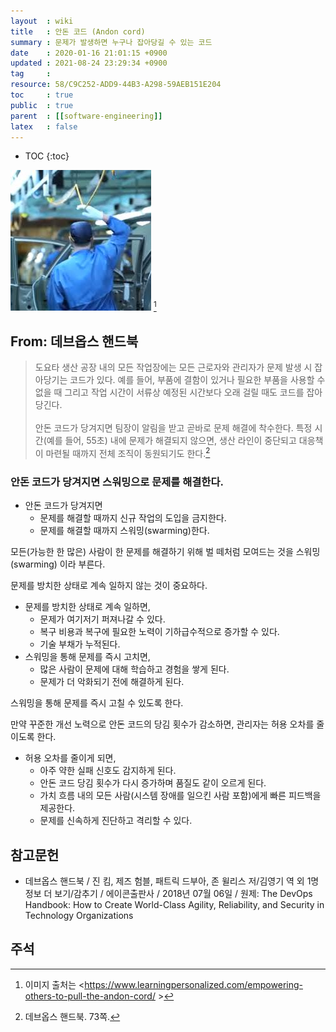 ```yaml
---
layout  : wiki
title   : 안돈 코드 (Andon cord)
summary : 문제가 발생하면 누구나 잡아당길 수 있는 코드
date    : 2020-01-16 21:01:15 +0900
updated : 2021-08-24 23:29:34 +0900
tag     : 
resource: 58/C9C252-ADD9-44B3-A298-59AEB151E204
toc     : true
public  : true
parent  : [[software-engineering]]
latex   : false
---
```

* TOC
{:toc}

![image]( /resource/wiki/andon-cord/130634802-d8148526-8662-492d-9b9a-f5b7d4ddd858.png )
[^image-ref]

## From: 데브옵스 핸드북

> 도요타 생산 공장 내의 모든 작업장에는 모든 근로자와 관리자가 문제 발생 시 잡아당기는 코드가 있다. 예를 들어, 부품에 결함이 있거나 필요한 부품을 사용할 수 없을 때 그리고 작업 시간이 서류상 예정된 시간보다 오래 걸릴 때도 코드를 잡아당긴다.
<br/><br/>
안돈 코드가 당겨지면 팀장이 알림을 받고 곧바로 문제 해결에 착수한다. 특정 시간(예를 들어, 55초) 내에 문제가 해결되지 않으면, 생산 라인이 중단되고 대응책이 마련될 때까지 전체 조직이 동원되기도 한다.[^handbook-73]

### 안돈 코드가 당겨지면 스워밍으로 문제를 해결한다.

* 안돈 코드가 당겨지면
    * 문제를 해결할 때까지 신규 작업의 도입을 금지한다.
    * 문제를 해결할 때까지 스워밍(swarming)한다.

모든(가능한 한 많은) 사람이 한 문제를 해결하기 위해 벌 떼처럼 모여드는 것을 스워밍(swarming) 이라 부른다.

문제를 방치한 상태로 계속 일하지 않는 것이 중요하다.

* 문제를 방치한 상태로 계속 일하면,
    * 문제가 여기저기 퍼져나갈 수 있다.
    * 복구 비용과 복구에 필요한 노력이 기하급수적으로 증가할 수 있다.
    * 기술 부채가 누적된다.
* 스워밍을 통해 문제를 즉시 고치면,
    * 많은 사람이 문제에 대해 학습하고 경험을 쌓게 된다.
    * 문제가 더 악화되기 전에 해결하게 된다.

스워밍을 통해 문제를 즉시 고칠 수 있도록 한다.

만약 꾸준한 개선 노력으로 안돈 코드의 당김 횟수가 감소하면, 관리자는 허용 오차를 줄이도록 한다.

* 허용 오차를 줄이게 되면,
    * 아주 약한 실패 신호도 감지하게 된다.
    * 안돈 코드 당김 횟수가 다시 증가하며 품질도 같이 오르게 된다.
    * 가치 흐름 내의 모든 사람(시스템 장애를 일으킨 사람 포함)에게 빠른 피드백을 제공한다.
    * 문제를 신속하게 진단하고 격리할 수 있다.



## 참고문헌

* 데브옵스 핸드북 / 진 킴, 제즈 험블, 패트릭 드부아, 존 윌리스 저/김영기 역 외 1명 정보 더 보기/감추기 / 에이콘출판사 / 2018년 07월 06일 / 원제: The DevOps Handbook: How to Create World-Class Agility, Reliability, and Security in Technology Organizations

## 주석

[^image-ref]: 이미지 출처는 <https://www.learningpersonalized.com/empowering-others-to-pull-the-andon-cord/ >
[^handbook-73]: 데브옵스 핸드북. 73쪽.

